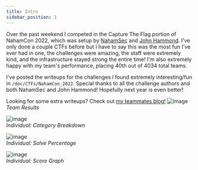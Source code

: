 ```yaml
---
title: Intro
sidebar_position: 1
---
```


Over the past weekend I competed in the Capture The Flag portion of NahamCon 2022, which was setup by [NahamSec](https://twitter.com/NahamSec) and [John Hammond](https://twitter.com/NahamSec.). I've only done a couple CTFs before but I have to say this was the most fun I've ever had in one, the challenges were amazing, the staff were extremely kind, and the infrastructure stayed strong the entire time! I'm also extremely happy with my team's performance, placing 40th out of 4034 total teams. 

I've posted the writeups for the challenges I found extremely interesting/fun in `/doc/CTFs/NahamCon_2022`. Special thanks to all the challenge authors and both NahamSec and John Hammond! Hopefully next year is even better!

Looking for some extra writeups? Check out [my teammates blog!](https://swlacy.com/documents/nahamcon-ctf-2022)
![image](/img/certificates/naham2022.png)  
*Team Results*  

![image](/img/certificates/naham_category.png)  
*Individual: Category Breakdown*  

![image](/img/certificates/naham_percent.png)  
*Individual: Solve Percentage*  

![image](/img/certificates/naham_score.png)  
*Individual: Score Graph*   